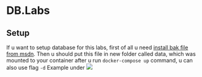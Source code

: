 # DB.Labs

## Setup
If u want to setup database for this labs, first of all u need [install bak file from msdn](https://github.com/Microsoft/sql-server-samples/releases/download/adventureworks/AdventureWorks2012.bak). Then u should put this file in new folder called data, which was mounted to your container after u run `docker-compose up` command, u can also use flag `-d`
Example under
<img src="https://i.ibb.co/hH4BNrh/Screenshot-2020-09-28-015647.png">
